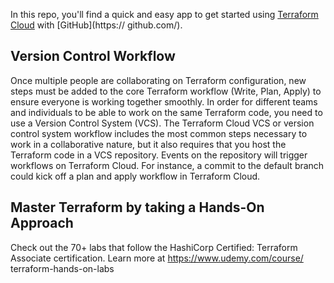 In this repo, you'll find a quick and easy app to get started using [
Terraform Cloud](https://app.terraform.io/) with [GitHub](https://
github.com/).
## Version Control Workflow
Once multiple people are collaborating on Terraform configuration, new
steps must be added to the core Terraform workflow (Write, Plan, Apply)
to ensure everyone is working together smoothly. In order for
different teams and individuals to be able to work on the same
Terraform code, you need to use a Version Control System (VCS). The
Terraform Cloud VCS or version control system workflow includes the
most common steps necessary to work in a collaborative nature, but it
also requires that you host the Terraform code in a VCS repository.
Events on the repository will trigger workflows on Terraform Cloud. For
instance, a commit to the default branch could kick off a plan and
apply workflow in Terraform Cloud.
## Master Terraform by taking a Hands-On Approach
Check out the 70+ labs that follow the HashiCorp Certified: Terraform
Associate certification. Learn more at https://www.udemy.com/course/
terraform-hands-on-labs